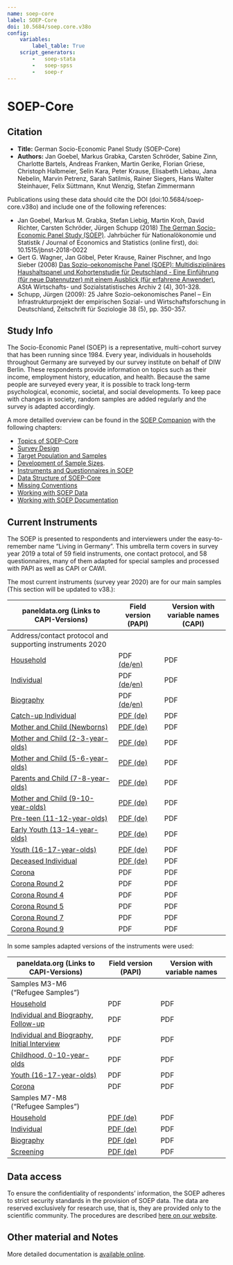 ```yaml
---
name: soep-core
label: SOEP-Core
doi: 10.5684/soep.core.v38o
config:
    variables:
        label_table: True
    script_generators:
        -   soep-stata
        -   soep-spss
        -   soep-r
---
```


# SOEP-Core

## Citation

* **Title:** German Socio-Economic Panel Study (SOEP-Core)
* **Authors:** Jan Goebel, Markus Grabka, Carsten Schröder, Sabine Zinn, Charlotte Bartels, Andreas Franken, Martin Gerike, Florian Griese, Christoph Halbmeier, Selin Kara, Peter Krause, Elisabeth Liebau, Jana Nebelin, Marvin Petrenz, Sarah Satilmis, Rainer Siegers, Hans Walter Steinhauer, Felix Süttmann, Knut Wenzig, Stefan Zimmermann 

Publications using these data should cite the DOI (doi:10.5684/soep-core.v38o) and include one of the following references:

* Jan Goebel, Markus M. Grabka, Stefan Liebig, Martin Kroh, David Richter, Carsten Schröder, Jürgen Schupp (2018) [The German Socio-Economic Panel Study (SOEP)](https://doi.org/10.1515/jbnst-2018-0022). Jahrbücher für Nationalökonomie und Statistik / Journal of Economics and Statistics (online first), doi: 10.1515/jbnst-2018-0022
* Gert G. Wagner, Jan Göbel, Peter Krause, Rainer Pischner, and Ingo Sieber (2008) [Das Sozio-oekonomische Panel (SOEP): Multidisziplinäres Haushaltspanel und Kohortenstudie für Deutschland - Eine Einführung (für neue Datennutzer) mit einem Ausblick (für erfahrene Anwender)](https://doi.org/10.1007/s11943-008-0050-y), AStA Wirtschafts- und Sozialstatistisches Archiv 2 (4), 301-328.
* Schupp, Jürgen (2009): 25 Jahre Sozio-oekonomisches Panel – Ein Infrastrukturprojekt der empirischen Sozial- und Wirtschaftsforschung in Deutschland, Zeitschrift für Soziologie 38 (5), pp. 350-357.

## Study Info

The Socio-Economic Panel (SOEP) is a representative, multi-cohort survey that has been running since 1984. Every year, individuals in households throughout Germany are surveyed by our survey institute on behalf of DIW Berlin. These respondents provide information on topics such as their income, employment history, education, and health. Because the same people are surveyed every year, it is possible to track long-term psychological, economic, societal, and social developments. To keep pace with changes in society, random samples are added regularly and the survey is adapted accordingly.

A more detailled overview can be found in the [SOEP Companion](http://companion.soep.de/) with the following chapters:

* [Topics of SOEP-Core](http://companion.soep.de/Topics%20of%20SOEPcore/index.html)
* [Survey Design](http://companion.soep.de/Survey%20Design/)
* [Target Population and Samples](http://companion.soep.de/Target%20Population%20and%20Samples/)
* [Development of Sample Sizes](http://companion.soep.de/Target%20Population%20and%20Samples/Development%20of%20Sample%20Sizes.html).
* [Instruments and Questionnaires in SOEP](http://companion.soep.de/Survey%20Design/SOEP%20Questionnaires.html)
* [Data Structure of SOEP-Core](http://companion.soep.de/Data%20Structure%20of%20SOEPcore/index.html)
* [Missing Conventions](http://companion.soep.de/Data%20Structure%20of%20SOEPcore/Missing%20Conventions.html)
* [Working with SOEP Data](http://companion.soep.de/Working%20with%20SOEP%20Data/)
* [Working with SOEP Documentation](http://companion.soep.de/Working%20with%20SOEP%20Documentation/)

## Current Instruments

The SOEP is presented to respondents and interviewers under the easy-to-remember name “Living in Germany”. This umbrella term covers in survey year 2019 a total of 59 field instruments, one contact protocol, and 58 questionnaires, many of them adapted for special samples and processed with PAPI as well as CAPI or CAWI.

The most current instruments (survey year 2020) are for our main samples (This section will be updated to v38.): 

| paneldata.org (Links to CAPI-Versions)                        | Field version (PAPI)                                                                                                                                                                  | Version with variable names (CAPI) |
| ------------------------------------------------------------- | ------------------------------------------------------------------------------------------------------------------------------------------------------------------------------------- | ---------------------------------- |
| Address/contact protocol and supporting instruments 2020      |                                                                                                                                                                                       |                                    |
| [Household](inst/soep-core-2020-hh2)                          | PDF [(de](https://www.diw.de/documents/publikationen/73/diw_01.c.825405.de/diw_ssp1055.pdf)/[en)](https://www.diw.de/documents/publikationen/73/diw_01.c.826192.de/diw_ssp1068.pdf) | PDF                                |
| [Individual](inst/soep-core-2020-pe2)                         | PDF [(de](https://www.diw.de/documents/publikationen/73/diw_01.c.825407.de/diw_ssp1056.pdf)/[en)](https://www.diw.de/documents/publikationen/73/diw_01.c.826194.de/diw_ssp1069.pdf) | PDF                                |
| [Biography](inst/soep-core-2020-ll2)                          | PDF [(de](https://www.diw.de/documents/publikationen/73/diw_01.c.825409.de/diw_ssp1057.pdf)/[en)](https://www.diw.de/documents/publikationen/73/diw_01.c.826196.de/diw_ssp1070.pdf) | PDF                                |
| [Catch-up Individual](inst/soep-core-2020-l2)                 | [PDF (de)](https://www.diw.de/documents/publikationen/73/diw_01.c.825609.de/diw_ssp1058.pdf)                                                                                          | PDF                                |
| [Mother and Child (Newborns)](inst/soep-core-2020-e1-2)       | [PDF (de)](https://www.diw.de/documents/publikationen/73/diw_01.c.825614.de/diw_ssp1060.pdf)                                                                                          | PDF                                |
| [Mother and Child (2-3-year-olds)](inst/soep-core-2020-e2-2)  | [PDF (de)](https://www.diw.de/documents/publikationen/73/diw_01.c.825616.de/diw_ssp1061.pdf)                                                                                          | PDF                                |
| [Mother and Child (5-6-year-olds)](inst/soep-core-2019-e3-2)  | [PDF (de)](https://www.diw.de/documents/publikationen/73/diw_01.c.825632.de/diw_ssp1062.pdf)                                                                                          | PDF                                |
| [Parents and Child (7-8-year-olds)](inst/soep-core-2019-e4-2) | [PDF (de)](https://www.diw.de/documents/publikationen/73/diw_01.c.825634.de/diw_ssp1063.pdf)                                                                                          | PDF                                |
| [Mother and Child (9-10-year-olds)](inst/soep-core-2019-e5-2) | [PDF (de)](https://www.diw.de/documents/publikationen/73/diw_01.c.825636.de/diw_ssp1064.pdf)                                                                                          | PDF                                |
| [Pre-teen (11-12-year-olds)](inst/soep-core-2020-s-2)         | [PDF (de)](https://www.diw.de/documents/publikationen/73/diw_01.c.825638.de/diw_ssp1065.pdf)                                                                                          | PDF                                |
| [Early Youth (13-14-year-olds)](inst/soep-core-2020-s2-2)     | [PDF (de)](https://www.diw.de/documents/publikationen/73/diw_01.c.826185.de/diw_ssp1066.pdf)                                                                                          | PDF                                |
| [Youth (16-17-year-olds)](inst/soep-core-2020-ju-2)            | [PDF (de)](https://www.diw.de/documents/publikationen/73/diw_01.c.826190.de/diw_ssp1067.pdf)                                                                                          | PDF                                |
| [Deceased Individual](inst/soep-core-2020-vp2)                | [PDF (de)](https://www.diw.de/documents/publikationen/73/diw_01.c.825612.de/diw_ssp1059.pdf)                                                                                          | PDF                                |
| [Corona](inst/soep-core-2020-corona)                          | PDF                                                                                                                                                                                   | PDF                                |
| [Corona Round 2](inst/soep-core-2020-corona2)                 | PDF                                                                                                                                                                                   | PDF                                |
| [Corona Round 4](inst/soep-core-2020-corona4)                 | PDF                                                                                                                                                                                   | PDF                                |
| [Corona Round 5](inst/soep-core-2020-corona5)                 | PDF                                                                                                                                                                                   | PDF                                |
| [Corona Round 7](inst/soep-core-2020-corona7)                 | PDF                                                                                                                                                                                   | PDF                                |
| [Corona Round 9](inst/soep-core-2020-corona9)                 | PDF                                                                                                                                                                                   | PDF                                |

In some samples adapted versions of the instruments were used:

| paneldata.org (Links to CAPI-Versions)                                           | Field version (PAPI)                                                                         | Version with variable names |
| -------------------------------------------------------------------------------- | -------------------------------------------------------------------------------------------- | --------------------------- |
| Samples M3-M6 (“Refugee Samples”)                                                |                                                                                              |                             |
| [Household](inst/soep-core-2020-hh-m3456)                                        | PDF                                                                                          | PDF                         |
| [Individual and Biography, Follow-up](inst/soep-core-2020-p-m345-wieder)         | PDF                                                                                          | PDF                         |
| [Individual and Biography, Initial Interview](inst/soep-core-2020-pb-m3456-erst) | PDF                                                                                          | PDF                         |
| [Childhood, 0-10-year-olds](inst/soep-core-2020-ki-m345)                         | PDF                                                                                          | PDF                         |
| [Youth (16-17-year-olds)](inst/soep-core-2020-ju-m345)                              | PDF                                                                                          | PDF                         |
| [Corona](inst/soep-core-2020-corona-m36)                                               | PDF                                                                                          | PDF                         |
| Samples M7-M8 (“Refugee Samples”)                                                |                                                                                              |                             |
| [Household](inst/soep-core-2020-hh-m78)                                          | [PDF (de)](https://www.diw.de/documents/publikationen/73/diw_01.c.826799.de/diw_ssp1072.pdf) | PDF                         |
| [Individual](inst/soep-core-2020-pe-m78)                                         | [PDF (de)](https://www.diw.de/documents/publikationen/73/diw_01.c.826801.de/diw_ssp1073.pdf) | PDF                         |
| [Biography](inst/soep-core-2020-ll-m78)                                          | [PDF (de)](https://www.diw.de/documents/publikationen/73/diw_01.c.826803.de/diw_ssp1074.pdf) | PDF                         |
| [Screening](inst/soep-core-2020-screen-m78)                                      | [PDF (de)](https://www.diw.de/documents/publikationen/73/diw_01.c.826805.de/diw_ssp1075.pdf) | PDF                         |

## Data access

To ensure the confidentiality of respondents’ information, the SOEP adheres to strict security standards in the provision of SOEP data. The data are reserved exclusively for research use, that is, they are provided only to the scientific community. The procedures are described [here on our website](https://www.diw.de/en/diw_01.c.601584.en/data_access.html).

## Other material and Notes

More detailed documentation is [available online](https://doi.org/10.5684/soep.core.v38o).


